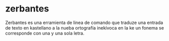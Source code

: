 # zerbantes
Zerbantes es una erramienta de linea de comando que traduze una entrada de texto en kastellano a la nueba ortografía inekívoca en la ke un fonema se corresponde con una y una sola letra.
